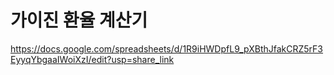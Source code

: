 # 가이진 환율 계산기

https://docs.google.com/spreadsheets/d/1R9iHWDpfL9_pXBthJfakCRZ5rF3EyyqYbgaaIWoiXzI/edit?usp=share_link
